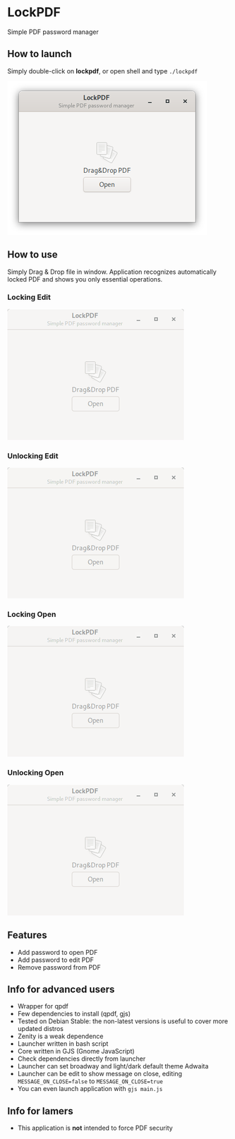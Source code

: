 # LockPDF
Simple PDF password manager

## How to launch
Simply double-click on **lockpdf**, or open shell and type `./lockpdf`

![main_window](https://raw.githubusercontent.com/TonyWhite/LockPDF/main/Screenshots/MainWindow.png)

## How to use
Simply Drag & Drop file in window. Application recognizes automatically locked PDF and shows you only essential operations.

### Locking Edit
![locking_edit](https://raw.githubusercontent.com/TonyWhite/LockPDF/main/Screenshots/LockingEdit.gif)

### Unlocking Edit
![unlocking_edit](https://raw.githubusercontent.com/TonyWhite/LockPDF/main/Screenshots/UnlockingEdit.gif)

### Locking Open
![locking_open](https://raw.githubusercontent.com/TonyWhite/LockPDF/main/Screenshots/LockingOpen.gif)

### Unlocking Open
![unlocking_open](https://raw.githubusercontent.com/TonyWhite/LockPDF/main/Screenshots/UnlockingOpen.gif)


## Features
- Add password to open PDF
- Add password to edit PDF
- Remove password from PDF

## Info for advanced users
- Wrapper for qpdf
- Few dependencies to install (qpdf, gjs)
- Tested on Debian Stable: the non-latest versions is useful to cover more updated distros
- Zenity is a weak dependence
- Launcher written in bash script
- Core written in GJS (Gnome JavaScript)
- Check dependencies directly from launcher
- Launcher can set broadway and light/dark default theme Adwaita
- Launcher can be edit to show message on close, editing `MESSAGE_ON_CLOSE=false` to `MESSAGE_ON_CLOSE=true`
- You can even launch application with `gjs main.js`

## Info for lamers
- This application is **not** intended to force PDF security
